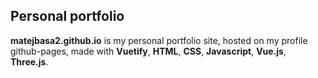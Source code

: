 ## Personal portfolio

**matejbasa2.github.io** is my personal portfolio site, hosted on my profile github-pages, made with **Vuetify**, **HTML**, **CSS**, **Javascript**, **Vue.js**, **Three.js**.
